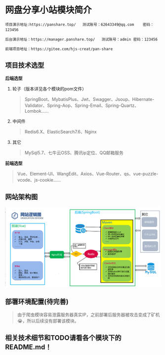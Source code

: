 # 网盘分享小站模块简介

`项目演示地址:https://panshare.top/	测试账号：62643349@qq.com	密码：123456`

`后台演示地址：https://manager.panshare.top/	测试账号：admin 密码：123456`

`前端项目地址：https://gitee.com/hjs-creat/pan-share`

## 项目技术选型

**后端选型**

1.  轮子（版本详见各个模块的pom文件）

    >   SpringBoot、MybatisPlus、Jwt、Swagger、Jsoup、Hibernate-Validator、Spring-Aop、Spring-Email、Spring-Quartz、Lombok……

2.  中间件

    >   Redis6.X、ElasticSearch7.6、Nginx

3.  其它

    >   MySql5.7、七牛云OSS、腾讯ip定位、QQ邮箱服务

**前端选型**

>   Vue、Element-UI、WangEdit、Axios、Vue-Router、qs、vue-puzzle-vcode、js-cookie……

## 网站架构图

![image-20230321111133704](./img/image-20230321111133704.png)

## 部署环境配置(待完善)

>   由于爬虫模块容易泄露服务器真实IP，之前部署后服务器被攻击变成了矿机:sob:，所以后续没有部署该模块。

## 相关技术细节和TODO请看各个模块下的README.md！

